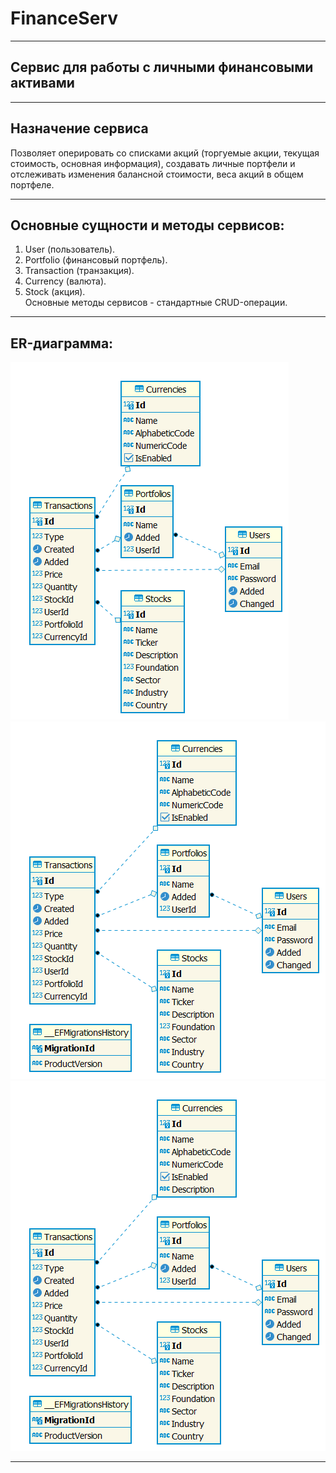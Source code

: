 # FinanceServ
____

## Сервис для работы с личными финансовыми активами

____



## Назначение сервиса

Позволяет оперировать со списками акций (торгуемые акции, текущая стоимость, основная информация),
создавать личные портфели и отслеживать изменения балансной стоимости, веса акций в общем портфеле.

____

## Основные сущности и методы сервисов:

1. User (пользователь).
2. Portfolio (финансовый портфель).
3. Transaction (транзакция).
4. Currency (валюта).
5. Stock (акция).  
Основные методы сервисов  - стандартные CRUD-операции.

____

## ER-диаграмма:

![изображение](https://github.com/DDemakov/FinanceServ/blob/develop/FinanceServ/Static/ER-01.png)  
![изображение](https://github.com/DDemakov/FinanceServ/blob/develop/FinanceServ/Static/ER-02.png)  
![изображение](https://github.com/DDemakov/FinanceServ/blob/develop/FinanceServ/Static/ER-03.png)  
____

